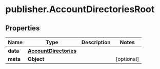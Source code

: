 # publisher.AccountDirectoriesRoot

## Properties

Name | Type | Description | Notes
------------ | ------------- | ------------- | -------------
**data** | [**AccountDirectories**](AccountDirectories.md) |  | 
**meta** | **Object** |  | [optional] 


